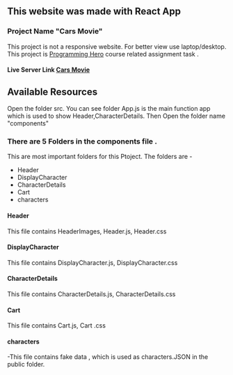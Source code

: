 ## This website was made with React App
### Project Name "Cars Movie"
This project is not a responsive website. For better view use laptop/desktop. This project is [Programming Hero](https://web.programming-hero.com/) course related assignment task .

#### Live Server Link [Cars Movie](https://cars-movie-sakibrokoni.netlify.app/)

## Available Resources
Open the folder src. You can see 
folder App.js is the main function app which is used to show Header,CharacterDetails.
Then Open the folder name "components"
### There are 5 Folders in the components file .
This are most important folders for this Ptoject. The folders are -
- Header
- DisplayCharacter
- CharacterDetails
- Cart
- characters

#### Header
This file contains HeaderImages, Header.js, Header.css
#### DisplayCharacter
This file contains  DisplayCharacter.js, DisplayCharacter.css
#### CharacterDetails
This file contains  CharacterDetails.js, CharacterDetails.css
#### Cart 
This file contains  Cart.js, Cart .css
#### characters
-This file contains fake data , which is used as characters.JSON in the public folder. 


